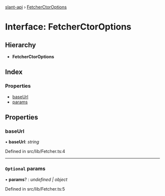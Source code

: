 [slant-api](../README.md) › [FetcherCtorOptions](fetcherctoroptions.md)

# Interface: FetcherCtorOptions

## Hierarchy

* **FetcherCtorOptions**

## Index

### Properties

* [baseUrl](fetcherctoroptions.md#baseurl)
* [params](fetcherctoroptions.md#optional-params)

## Properties

###  baseUrl

• **baseUrl**: *string*

Defined in src/lib/Fetcher.ts:4

___

### `Optional` params

• **params**? : *undefined | object*

Defined in src/lib/Fetcher.ts:5
